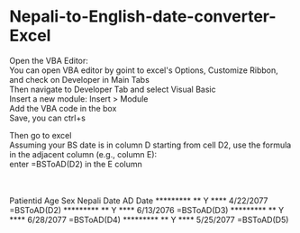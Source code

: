 # Nepali-to-English-date-converter-Excel
Open the VBA Editor: <br>
You can open VBA editor by goint to excel's Options, Customize Ribbon, and check on Developer in Main Tabs <br>
Then navigate to Developer Tab and select Visual Basic <br>
Insert a new module: Insert > Module <br>
Add the VBA code in the box<br>
Save, you can ctrl+s <br>

Then go to excel <br>
Assuming your BS date is in column D starting from cell D2, use the formula in the adjacent column (e.g., column E):<br>
enter =BSToAD(D2) in the E column<br>


<br><br>
Patientid	 Age	Sex	    Nepali Date	AD Date
*********    ** Y	****	4/22/2077	=BSToAD(D2)
*********	 ** Y	****	6/13/2076	=BSToAD(D3)
*********	 ** Y	****	6/28/2077	=BSToAD(D4)
*********	 ** Y	****	5/25/2077	=BSToAD(D5)